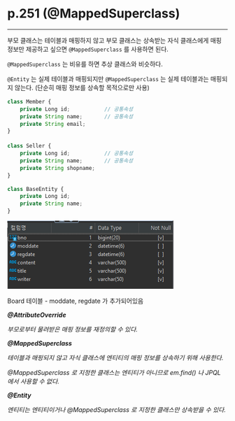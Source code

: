 # p.251 (@MappedSuperclass)

---

부모 클래스는 테이블과 매핑하지 않고 부모 클래스는 상속받는 자식 클래스에게 매핑 정보만 제공하고 싶으면 `@MappedSuperclass` 를 사용하면 된다.

`@MappedSuperclass` 는 비유를 하면 추상 클래스와 비슷하다.

`@Entity` 는 실제 테이블과 매핑되지만 `@MappedSuperclass` 는 실제 테이블과는 매핑되지 않는다. (단순히 매핑 정보를 상속할 목적으로만 사용)

```jsx
class Member {
	private Long id;           // 공통속성
	private String name;       // 공통속성
	private String email;
}

class Seller {
	private Long id;           // 공통속성
	private String name;       // 공통속성
	private String shopname;
}
```

```jsx
class BaseEntity {
	private Long id;
	private String name;
}
```

![Board 테이블 - moddate, regdate 가 추가되어있음](./images/superclass_01.png)

Board 테이블 - moddate, regdate 가 추가되어있음

***@AttributeOverride***

*부모로부터 물려받은 매핑 정보를 재정의할 수 있다.*

***@MappedSuperclass***

*테이블과 매핑되지 않고 자식 클래스에 엔티티의 매핑 정보를 상속하기 위해 사용한다.* 

*@MappedSuperclass 로 지정한 클래스는 엔티티가 아니므로 em.find() 나 JPQL 에서 사용할 수 없다.*

***@Entity***

*엔티티는 엔티티이거나 @MappedSuperclass 로 지정한 클래스만 상속받을 수 있다.*